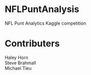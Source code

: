 # NFLPuntAnalysis
NFL Punt Analytics Kaggle competition 

# Contributers<br>

Haley Horn <br>
Steve Brahmall <br>
Michael Tieu
